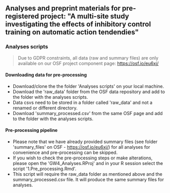 ## Analyses and preprint materials for pre-registered project: "A multi-site study investigating the effects of inhibitory control training on automatic action tendendies"

### Analyses scripts

> Due to GDPR constraints, all data (raw and summary files) are only available on our OSF project component page: https://osf.io/eu6xj/

#### Downloading data for pre-processing 
* Download/clone the the folder 'Analyses scripts' on your local machine.
* Download the 'raw_data' folder from the OSF data repository and add to the folder with the analyses scripts. 
* Data csvs need to be stored in a folder called 'raw_data' and not a renamed or different directory.
* Download 'summary_processed.csv' from the same OSF page and add to the folder with the analyses scripts. 

#### Pre-processing pipeline
* Please note that we have already provided summary files (see folder 'summary_files' on OSF - https://osf.io/eu6xj/) for all analyses for convenience and pre-processing can be skipped.
* If you wish to check the pre-processing steps or make alterations, please open the 'GW4_Analyses.RProj' and in your R session select the script '1.Pre_processing.Rmd'.
* This script will require the raw_data folder as mentioned above and the summary_processed.csv file. It will produce the same summary files for analyses.
